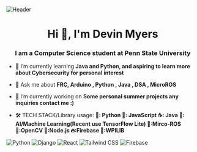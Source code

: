 ![Header](https://capsule-render.vercel.app/api?type=waving&color=0:6EE7B7,100:3B82F6&height=200&section=header&text=Welcome%20to%20My%20GitHub!&fontSize=40&fontColor=ffffff)

<h1 align="center">Hi 👋, I'm Devin Myers</h1>
<h3 align="center"> I am a Computer Science student at Penn State University</h3>

- 🌱 I’m currently learning **Java and Python, and aspiring to learn more about Cybersecurity for personal interest**

- 💬 Ask me about **FRC, Arduino , Python , Java , DSA , MicroROS**

- 🔭 I’m currently working on **Some personal summer projects any inquiries contact me :)**

- 🛠️ TECH STACK/Library usage: **🐍: Python 📜: JavaScript  ☕: Java  🧠: AI/Machine Learning(Recent use TensorFlow Lite)  🦾:Mirco-ROS 👀:OpenCV   🐢:Node.js  🔥:Firebase  🤖:WPILIB**


![Python](https://img.shields.io/badge/Python-3.10-blue?logo=python&logoColor=white)
![Django](https://img.shields.io/badge/Django-4.2-green?logo=django&logoColor=white)
![React](https://img.shields.io/badge/React-18-blue?logo=react&logoColor=white)
![Tailwind CSS](https://img.shields.io/badge/TailwindCSS-3.4-cyan?logo=tailwindcss&logoColor=white)
![Firebase](https://img.shields.io/badge/Firebase-Auth-yellow?logo=firebase&logoColor=white)



<!--
**Devin-M5706/Devin-M5706** is a ✨ _special_ ✨ repository because its `README.md` (this file) appears on your GitHub profile.

Here are some ideas to get you started:

- 🔭 I’m currently working on ...
- 🌱 I’m currently learning ...
- 👯 I’m looking to collaborate on ...
- 🤔 I’m looking for help with ...
- 💬 Ask me about ...
- 📫 How to reach me: ...
- 😄 Pronouns: ...
- ⚡ Fun fact: ...
[![Anurag's GitHub stats](https://github-readme-stats.vercel.app/apiDevin-M5706anuraghazra)](https://github.com/anuraghazra/github-readme-stats)
-->
